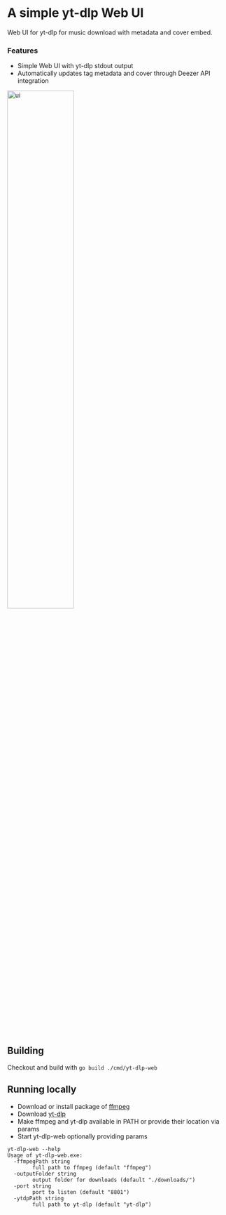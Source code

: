 # A simple yt-dlp Web UI

Web UI for yt-dlp for music download with metadata and cover embed.

### Features
- Simple Web UI with yt-dlp stdout output
- Automatically updates tag metadata and cover through Deezer API integration

<img src="https://github.com/Ahimgit/yt-dlp-web/assets/6353365/1cf9cf7b-290f-4c18-952e-b7932d2e1064" alt="ui" style="width:55%; height:55%;"> 

## Building

Checkout and build with `go build ./cmd/yt-dlp-web`

## Running locally

- Download or install package of [ffmpeg](https://ffmpeg.org/download.html)
- Download [yt-dlp](https://github.com/yt-dlp/yt-dlp/releases/)
- Make ffmpeg and yt-dlp available in PATH or provide their location via params
- Start yt-dlp-web optionally providing params

```
yt-dlp-web --help
Usage of yt-dlp-web.exe:
  -ffmpegPath string
        full path to ffmpeg (default "ffmpeg")
  -outputFolder string
        output folder for downloads (default "./downloads/")
  -port string
        port to listen (default "8801")
  -ytdpPath string
        full path to yt-dlp (default "yt-dlp")
```

